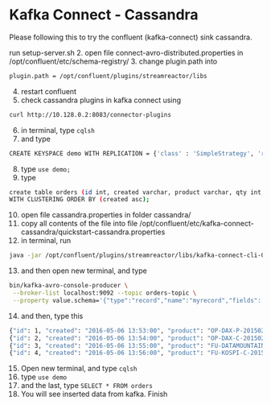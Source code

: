# Kafka Connect - Cassandra #

Please following this to try the confluent (kafka-connect) sink cassandra.

 run setup-server.sh
2. open file connect-avro-distributed.properties in /opt/confluent/etc/schema-registry/
3. change plugin.path into 
```sh
plugin.path = /opt/confluent/plugins/streamreactor/libs
```
4. restart confluent
5. check cassandra plugins in kafka connect using 
```sh
curl http://10.128.0.2:8083/connector-plugins
```
6. in terminal, type `cqlsh`
7. and type 
```sh
CREATE KEYSPACE demo WITH REPLICATION = {'class' : 'SimpleStrategy', 'replication_factor' : 3};
```
8. type `use demo;`
9. type 
```sh
create table orders (id int, created varchar, product varchar, qty int, price float, PRIMARY KEY (id, created))
WITH CLUSTERING ORDER BY (created asc);
```
10. open file cassandra.properties in folder cassandra/
11. copy all contents of the file into file /opt/confluent/etc/kafka-connect-cassandra/quickstart-cassandra.properties
12. in terminal, run 
```sh
java -jar /opt/confluent/plugins/streamreactor/libs/kafka-connect-cli-0.5-all.jar create cassandra-sink-orders < /opt/confluent/etc/kafka-connect-cassandra/quickstart-cassandra.properties
```
13. and then open new terminal, and type

```sh
bin/kafka-avro-console-producer \
 --broker-list localhost:9092 --topic orders-topic \
 --property value.schema='{"type":"record","name":"myrecord","fields":[{"name":"id","type":"int"},{"name":"created","type":"string"},{"name":"product","type":"string"},{"name":"price","type":"double"}, {"name":"qty", "type":"int"}]}'
```

14. and then, type this
```sh
{"id": 1, "created": "2016-05-06 13:53:00", "product": "OP-DAX-P-20150201-95.7", "price": 94.2, "qty":100}
{"id": 2, "created": "2016-05-06 13:54:00", "product": "OP-DAX-C-20150201-100", "price": 99.5, "qty":100}
{"id": 3, "created": "2016-05-06 13:55:00", "product": "FU-DATAMOUNTAINEER-20150201-100", "price": 10000, "qty":100}
{"id": 4, "created": "2016-05-06 13:56:00", "product": "FU-KOSPI-C-20150201-100", "price": 150, "qty":100}
```

15. Open new terminal, and type `cqlsh`
16. type `use demo`
17. and the last, type `SELECT * FROM orders`
18. You will see inserted data from kafka. Finish
